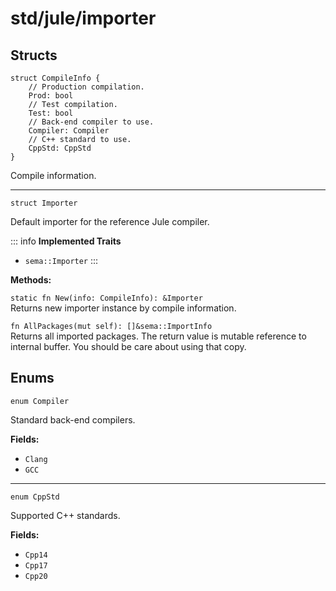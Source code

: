 # std/jule/importer

## Structs
```jule
struct CompileInfo {
    // Production compilation.
    Prod: bool
    // Test compilation.
    Test: bool
    // Back-end compiler to use.
    Compiler: Compiler
    // C++ standard to use.
    CppStd: CppStd
}
```
Compile information.

---

```jule
struct Importer
```
Default importer for the reference Jule compiler.

::: info
**Implemented Traits**
- `sema::Importer`
:::

**Methods:**

`static fn New(info: CompileInfo): &Importer`\
Returns new importer instance by compile information.

`fn AllPackages(mut self): []&sema::ImportInfo`\
Returns all imported packages. The return value is mutable reference to internal buffer. You should be care about using that copy.

## Enums

```jule
enum Compiler
```
Standard back-end compilers.

**Fields:**
- `Clang`
- `GCC`

---

```jule
enum CppStd
```
Supported C++ standards.

**Fields:**
- `Cpp14`
- `Cpp17`
- `Cpp20`